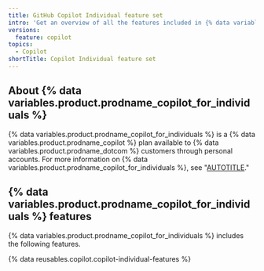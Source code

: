 ```yaml
---
title: GitHub Copilot Individual feature set
intro: 'Get an overview of all the features included in {% data variables.product.prodname_copilot_for_individuals %}.'
versions:
  feature: copilot
topics:
  - Copilot
shortTitle: Copilot Individual feature set
---
```


## About {% data variables.product.prodname_copilot_for_individuals %}

{% data variables.product.prodname_copilot_for_individuals %} is a {% data variables.product.prodname_copilot %} plan available to {% data variables.product.prodname_dotcom %} customers through personal accounts. For more information on {% data variables.product.prodname_copilot_for_individuals %}, see "[AUTOTITLE](/copilot/copilot-individual/about-github-copilot-individual)."

## {% data variables.product.prodname_copilot_for_individuals %} features

{% data variables.product.prodname_copilot_for_individuals %} includes the following features.

{% data reusables.copilot.copilot-individual-features %}
